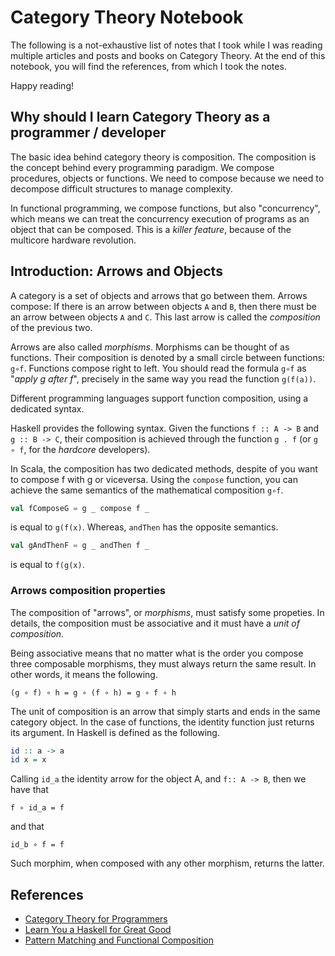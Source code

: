 # Category Theory Notebook

The following is a not-exhaustive list of notes that I took while I was reading multiple articles and posts and books on Category Theory. At the end of this notebook, you will find the references, from which I took the notes.

Happy reading!

## Why should I learn Category Theory as a programmer / developer

The basic idea behind category theory is composition. The composition is the concept behind every programming paradigm. We compose procedures, objects or functions. We need to compose because we need to decompose difficult structures to manage complexity.

In functional programming, we compose functions, but also "concurrency", which means we can treat the concurrency execution of programs as an object that can be composed. This is a _killer feature_, because of the multicore hardware revolution.

## Introduction: Arrows and Objects
A category is a set of objects and arrows that go between them. Arrows compose: If there is an arrow between objects `A` and `B`, then there must be an arrow between objects `A` and `C`. This last arrow is called the _composition_ of the previous two. 

Arrows are also called _morphisms_. Morphisms can be thought of as functions. Their composition is denoted by a small circle between functions: `g∘f`. Functions compose right to left. You should read the formula `g∘f` as "_apply g after f_", precisely in the same way you read the function `g(f(a))`.

Different programming languages support function composition, using a dedicated syntax.

Haskell provides the following syntax. Given the functions `f :: A -> B` and `g :: B -> C`, their composition is achieved through the function `g . f` (or `g ∘ f`, for the _hardcore_ developers).

In Scala, the composition has two dedicated methods, despite of you want to compose f with g or viceversa. Using the `compose` function, you can achieve the same semantics of the mathematical composition `g∘f`. 
```scala
val fComposeG = g _ compose f _
``` 
is equal to `g(f(x)`. Whereas, `andThen` has the opposite semantics. 
```scala
val gAndThenF = g _ andThen f _
``` 
is equal to `f(g(x)`.

### Arrows composition properties

The composition of "arrows", or _morphisms_, must satisfy some propeties. In details, the composition must be associative and it must have a _unit of composition_.

Being associative means that no matter what is the order you compose three composable morphisms, they must always return the same result. In other words, it means the following.

```
(g ∘ f) ∘ h = g ∘ (f ∘ h) = g ∘ f ∘ h
```

The unit of composition is an arrow that simply starts and ends in the same category object. In the case of functions, the identity function just returns its argument. In Haskell is defined as the following.

```haskell
id :: a -> a
id x = x
```

Calling `id_a` the identity arrow for the object A, and `f:: A -> B`, then we have that

```
f ∘ id_a = f
```

and that 

```
id_b ∘ f = f
```



Such morphim, when composed with any other morphism, returns the latter.

## References
- [Category Theory for Programmers](https://bartoszmilewski.com/2014/10/28/category-theory-for-programmers-the-preface/)
- [Learn You a Haskell for Great Good](http://learnyouahaskell.com/)
- [Pattern Matching and Functional Composition](https://twitter.github.io/scala_school/pattern-matching-and-functional-composition.html)
